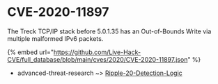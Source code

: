 # CVE-2020-11897

The Treck TCP/IP stack before 5.0.1.35 has an Out-of-Bounds Write via multiple malformed IPv6 packets.

{% embed url="https://github.com/Live-Hack-CVE/full_database/blob/main/cves/2020/CVE-2020-11897.json" %}


* advanced-threat-research ~> [Ripple-20-Detection-Logic](https://www.alice-snow.ru/2020/database/cve-2020-11897/ripple-20-detection-logic-advanced-threat-research)